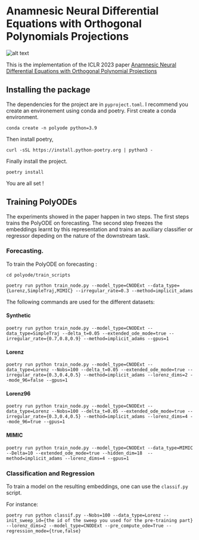 # Anamnesic Neural Differential Equations with Orthogonal Polynomials Projections

![alt text](https://github.com/edebrouwer/orthopoly/blob/main/Fig1.png)

This is the implementation of the ICLR 2023 paper [Anamnesic Neural Differential Equations with Orthogonal Polynomial Projections](https://arxiv.org/abs/2303.01841)


## Installing the package

The dependencies for the project are in `pyproject.toml`. I recommend you create an environement using conda and poetry.
First create a conda environment.

`conda create -n polyode python=3.9` 

Then install poetry,

`curl -sSL https://install.python-poetry.org | python3 -`

Finally install the project.

`poetry install`

You are all set !


## Training PolyODEs

The experiments showed in the paper happen in two steps. The first steps trains the PolyODE on forecasting. The second step freezes the embeddings learnt by this representation and trains an auxiliary classifier or regressor depeding on the nature of the downstream task.

### Forecasting. 

To train the PolyODE on forecasting : 

`cd polyode/train_scripts`

`poetry run python train_node.py --model_type=CNODExt --data_type={Lorenz,SimpleTraj,MIMIC} --irregular_rate=0.3 --method=implicit_adams`

The following commands are used for the different datasets:

#### Synthetic

`poetry run python train_node.py --model_type=CNODExt --data_type=SimpleTraj --delta_t=0.05 --extended_ode_mode=true --irregular_rate={0.7,0.8,0.9} --method=implicit_adams --gpus=1`

#### Lorenz

`poetry run python train_node.py --model_type=CNODExt --data_type=Lorenz --Nobs=100 --delta_t=0.05 --extended_ode_mode=true --irregular_rate={0.3,0.4,0.5} --method=implicit_adams --lorenz_dims=2 --mode_96=false --gpus=1`

#### Lorenz96

`poetry run python train_node.py --model_type=CNODExt --data_type=Lorenz --Nobs=100 --delta_t=0.05 --extended_ode_mode=true --irregular_rate={0.3,0.4,0.5} --method=implicit_adams --lorenz_dims=4 --mode_96=true --gpus=1`

#### MIMIC

`poetry run python train_node.py --model_type=CNODExt --data_type=MIMIC --Delta=10 --extended_ode_mode=true --hidden_dim=18  --method=implicit_adams --lorenz_dims=4 --gpus=1 `
### Classification and Regression

To train a model on the resulting embeddings, one can use the `classif.py` script.

For instance:

`poetry run python classif.py --Nobs=100 --data_type=Lorenz --init_sweep_id={the id of the sweep you used for the pre-training part} --lorenz_dims=2 --model_type=CNODExt --pre_compute_ode=True --regression_mode={true,false}`
